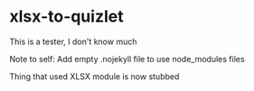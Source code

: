 # xlsx-to-quizlet
This is a tester, I don't know much

Note to self: Add empty .nojekyll file to use node_modules files

Thing that used XLSX module is now stubbed